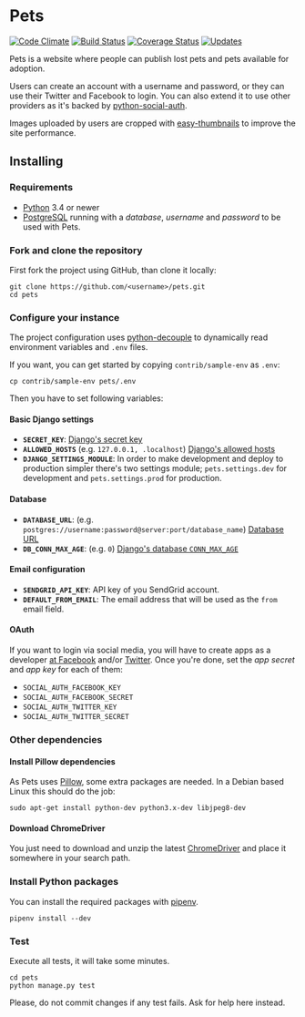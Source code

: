 # Pets

[![Code Climate](https://codeclimate.com/github/jllorencetti/pets/badges/gpa.svg)](https://codeclimate.com/github/jllorencetti/pets)
[![Build Status](https://travis-ci.org/jllorencetti/pets.svg?branch=master)](https://travis-ci.org/jllorencetti/pets)
[![Coverage Status](https://coveralls.io/repos/github/jllorencetti/pets/badge.svg?branch=master)](https://coveralls.io/github/jllorencetti/pets?branch=master)
[![Updates](https://pyup.io/repos/github/jllorencetti/pets/shield.svg)](https://pyup.io/repos/github/jllorencetti/pets/)

Pets is a website where people can publish lost pets
and pets available for adoption.

Users can create an account with a username and password,
or they can use their Twitter and Facebook to login. You can also extend it to use other providers as it's backed by [python-social-auth](https://pypi.python.org/pypi/python-social-auth).

Images uploaded by users are cropped with [easy-thumbnails](https://pypi.python.org/pypi/easy-thumbnails) to improve the site performance.

## Installing

### Requirements

* [Python](https://python.org) 3.4 or newer
* [PostgreSQL](https://www.postgresql.org) running with a _database_, _username_ and _password_ to be used with Pets.


### Fork and clone the repository

First fork the project using GitHub, than clone it locally:

```console
git clone https://github.com/<username>/pets.git
cd pets
```

### Configure your instance

The project configuration uses [python-decouple](https://pypi.python.org/pypi/python-decouple/) to dynamically read environment variables and `.env` files.

If you want, you can get started by copying `contrib/sample-env` as `.env`:

```console
cp contrib/sample-env pets/.env
```

Then you have to set following variables:

#### Basic Django settings

* **`SECRET_KEY`**: [Django's secret key](https://docs.djangoproject.com/en/1.8/ref/settings/#std:setting-SECRET_KEY)
* **`ALLOWED_HOSTS`** (e.g. `127.0.0.1, .localhost`) [Django's allowed hosts](https://docs.djangoproject.com/en/1.8/ref/settings/#allowed-hosts)
* **`DJANGO_SETTINGS_MODULE`**: In order to make development and deploy to production simpler there's two settings module; `pets.settings.dev` for development and `pets.settings.prod` for production.

#### Database

* **`DATABASE_URL`**: (e.g. `postgres://username:password@server:port/database_name`) [Database URL](https://github.com/kennethreitz/dj-database-url#url-schema)
* **`DB_CONN_MAX_AGE`**: (e.g. `0`) [Django's database `CONN_MAX_AGE`](https://docs.djangoproject.com/en/1.8/ref/settings/#std:setting-CONN_MAX_AGE`)

#### Email configuration

* **`SENDGRID_API_KEY`**: API key of you SendGrid account.
* **`DEFAULT_FROM_EMAIL`**: The email address that will be used as the `from` email field.

#### OAuth

If you want to login via social media, you will have to create apps as a developer [at Facebook](https://developers.facebook.com) and/or [Twitter](https://apps.twitter.com). Once you're done, set the _app secret_ and _app key_ for each of them:

* `SOCIAL_AUTH_FACEBOOK_KEY`
* `SOCIAL_AUTH_FACEBOOK_SECRET`
* `SOCIAL_AUTH_TWITTER_KEY`
* `SOCIAL_AUTH_TWITTER_SECRET`

### Other dependencies

#### Install Pillow dependencies

As Pets uses [Pillow](https://pypi.python.org/pypi/Pillow), some extra packages are needed. In a Debian based Linux this should do the job:

```console
sudo apt-get install python-dev python3.x-dev libjpeg8-dev 
```

#### Download ChromeDriver

You just need to download and unzip the latest [ChromeDriver](https://sites.google.com/a/chromium.org/chromedriver/downloads) and place it somewhere in your search path.

### Install Python packages

You can install the required packages with [pipenv](https://github.com/pypa/pipenv).

```console
pipenv install --dev
```

### Test

Execute all tests, it will take some minutes.

```console
cd pets
python manage.py test
```

Please, do not commit changes if any test fails. Ask for help here instead.
